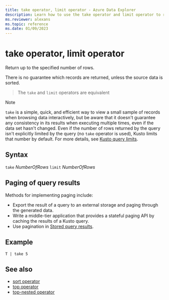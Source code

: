 ```yaml
---
title: take operator, limit operator - Azure Data Explorer
description: Learn how to use the take operator and limit operator to return a specified number of rows.
ms.reviewer: alexans
ms.topic: reference
ms.date: 01/09/2023
---
```

# take operator, limit operator

Return up to the specified number of rows.

There is no guarantee which records are returned, unless
the source data is sorted.

> The `take` and `limit` operators are equivalent

> [!NOTE]
> `take` is a simple, quick, and efficient way to view a small sample of records when browsing data interactively, but be aware that it doesn't guarantee any consistency in its results when executing multiple times, even if the data set hasn't changed.
> Even if the number of rows returned by the query isn't explicitly limited by the query (no `take` operator is used), Kusto limits that number by default. For more details, see [Kusto query limits](../concepts/querylimits.md).

## Syntax

`take` *NumberOfRows*
`limit` *NumberOfRows*

## Paging of query results

Methods for implementing paging include:

* Export the result of a query to an external storage and paging through the
   generated data.
* Write a middle-tier application that provides a stateful paging API by caching
   the results of a Kusto query.
* Use pagination in [Stored query results](../management/stored-query-results.md#pagination).

## Example

```kusto
T | take 5
```

## See also

* [sort operator](sortoperator.md)
* [top operator](topoperator.md)
* [top-nested operator](topnestedoperator.md)
